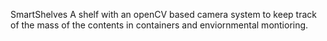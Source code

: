 SmartShelves
A shelf with an openCV based camera system to keep track of the mass of the contents in containers and enviornmental montioring. 

